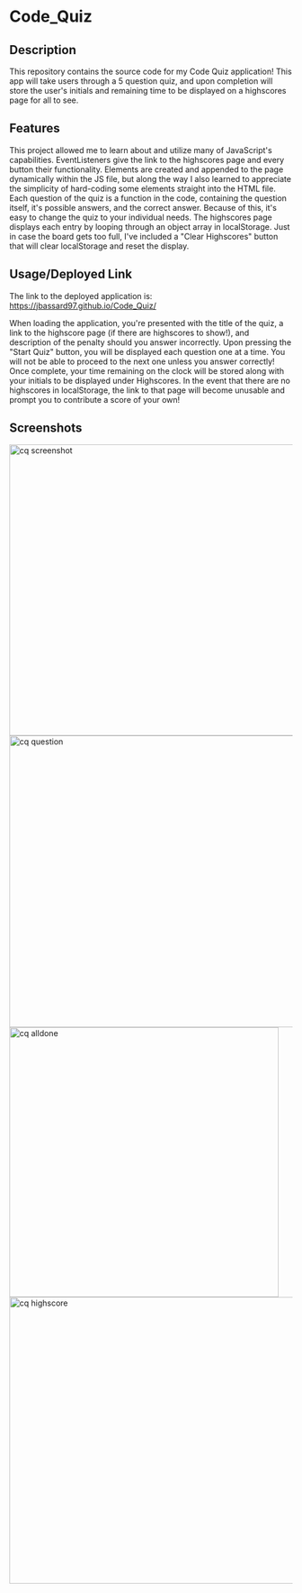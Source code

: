 # Code_Quiz

## Description
  This repository contains the source code for my Code Quiz application! This app will take users through a 5 question quiz, and upon completion will store the user's initials and remaining time to be displayed on a highscores page for all to see.

## Features
   This project allowed me to learn about and utilize many of JavaScript's capabilities. EventListeners give the link to the highscores page and every button their functionality. Elements are created and appended to the page dynamically within the JS file, but along the way I also learned to appreciate the simplicity of hard-coding some elements straight into the HTML file. Each question of the quiz is a function in the code, containing the question itself, it's possible answers, and the correct answer. Because of this, it's easy to change the quiz to your individual needs. The highscores page displays each entry by looping through an object array in localStorage. Just in case the board gets too full, I've included a "Clear Highscores" button that will clear localStorage and reset the display. 

## Usage/Deployed Link
The link to the deployed application is:
https://jbassard97.github.io/Code_Quiz/

When loading the application, you're presented with the title of the quiz, a link to the highscore page (if there are highscores to show!), and description of the penalty should you answer incorrectly. Upon pressing the "Start Quiz" button, you will be displayed each question one at a time. You will not be able to proceed to the next one unless you answer correctly! Once complete, your time remaining on the clock will be stored along with your initials to be displayed under Highscores. In the event that there are no highscores in localStorage, the link to that page will become unusable and prompt you to contribute a score of your own!

## Screenshots
<img width="517" alt="cq screenshot" src="https://github.com/JBassard97/Code_Quiz/assets/142551579/2aff45c2-fd46-49cc-b225-9a30d028a785">
<img width="518" alt="cq question" src="https://github.com/JBassard97/Code_Quiz/assets/142551579/7c45552e-b003-4139-a749-c59644a69460">
<img width="479" alt="cq alldone" src="https://github.com/JBassard97/Code_Quiz/assets/142551579/8aacbfcd-99ca-48cf-a593-3cc80f670a76">
<img width="509" alt="cq highscore" src="https://github.com/JBassard97/Code_Quiz/assets/142551579/f5b9e040-3fe5-49c6-b8be-0ef01a37a51f">








